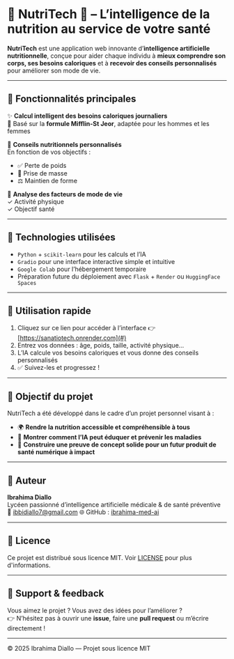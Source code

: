 # 🌿 NutriTech 🧠 – L’intelligence de la nutrition au service de votre santé

**NutriTech** est une application web innovante d’**intelligence artificielle nutritionnelle**, conçue pour aider chaque individu à **mieux comprendre son corps, ses besoins caloriques** et à **recevoir des conseils personnalisés** pour améliorer son mode de vie.

---

## 🚀 Fonctionnalités principales

✨ **Calcul intelligent des besoins caloriques journaliers**  
🎯 Basé sur la **formule Mifflin-St Jeor**, adaptée pour les hommes et les femmes


🥗 **Conseils nutritionnels personnalisés**  
En fonction de vos objectifs :
- ✅ Perte de poids
- 💪 Prise de masse
- ⚖️ Maintien de forme

🧪 **Analyse des facteurs de mode de vie**  
✓ Activité physique   
✓ Objectif santé  

---

## 🧬 Technologies utilisées

- `Python` + `scikit-learn` pour les calculs et l’IA
- `Gradio` pour une interface interactive simple et intuitive
- `Google Colab` pour l’hébergement temporaire
- Préparation future du déploiement avec `Flask` + `Render` ou `HuggingFace Spaces`

---

## 📌 Utilisation rapide

1. Cliquez sur ce lien pour accéder à l’interface 👉 [https://sanatiotech.onrender.com](#)
2. Entrez vos données : âge, poids, taille, activité physique...
3. L’IA calcule vos besoins caloriques et vous donne des conseils personnalisés
4. ✅ Suivez-les et progressez !

---

## 🎯 Objectif du projet

NutriTech a été développé dans le cadre d’un projet personnel visant à :
- 🌍 **Rendre la nutrition accessible et compréhensible à tous**
- 🤖 **Montrer comment l’IA peut éduquer et prévenir les maladies**
- 🚀 **Construire une preuve de concept solide pour un futur produit de santé numérique à impact**

---

## 👤 Auteur

**Ibrahima Diallo**  
Lycéen passionné d’intelligence artificielle médicale & de santé préventive  
📧 ibbidiallo7@gmail.com 
🌐 GitHub : [ibrahima-med-ai](https://github.com/ibrahima-med-ai)

---

## 📄 Licence

Ce projet est distribué sous licence MIT. Voir [LICENSE](./LICENSE) pour plus d'informations.

---

## 💖 Support & feedback

Vous aimez le projet ? Vous avez des idées pour l’améliorer ?  
👉 N’hésitez pas à ouvrir une **issue**, faire une **pull request** ou m’écrire directement !

---





© 2025 Ibrahima Diallo — Projet sous licence MIT  

